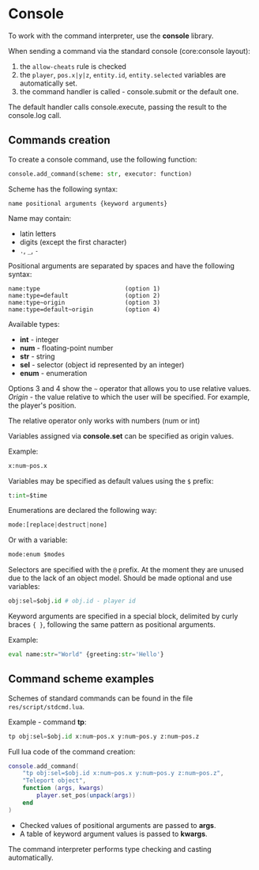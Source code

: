 # Console

To work with the command interpreter, use the **console** library.

When sending a command via the standard console (core:console layout):
1. the `allow-cheats` rule is checked
2. the `player`, `pos.x|y|z`, `entity.id`, `entity.selected` variables are automatically set.
3. the command handler is called - console.submit or the default one.

The default handler calls console.execute, passing the result to the console.log call.

## Commands creation

To create a console command, use the following function:

```python
console.add_command(scheme: str, executor: function)
```

Scheme has the following syntax:

```
name positional arguments {keyword arguments}
```

Name may contain:
- latin letters
- digits (except the first character)
- `.`, `_`, `-`

Positional arguments are separated by spaces and have the following syntax:

```
name:type                        (option 1)
name:type=default                (option 2)
name:type~origin                 (option 3)
name:type=default~origin         (option 4)
```

Available types:
- **int** - integer
- **num** - floating-point number
- **str** - string
- **sel** - selector (object id represented by an integer)
- **enum** - enumeration

Options 3 and 4 show the `~` operator that allows you to use relative values. *Origin* - the value relative to which the user will be specified. For example, the player's position.

The relative operator only works with numbers (num or int)

Variables assigned via **console.set** can be specified as origin values.

Example:

```python
x:num~pos.x
```

Variables may be specified as default values ​​using the `$` prefix:

```python
t:int=$time
```

Enumerations are declared the following way:

```python
mode:[replace|destruct|none]
```

Or with a variable:

```python
mode:enum $modes
```

Selectors are specified with the `@` prefix. At the moment they are unused due to the lack of an object model. Should be made optional and use variables:

```python
obj:sel=$obj.id # obj.id - player id
```

Keyword arguments are specified in a special block, delimited by curly braces `{ }`, following the same pattern as positional arguments.

Example:

```python
eval name:str="World" {greeting:str='Hello'}
```

## Command scheme examples

Schemes of standard commands can be found in the file `res/script/stdcmd.lua`.

Example - command **tp**:

```python
tp obj:sel=$obj.id x:num~pos.x y:num~pos.y z:num~pos.z
```

Full lua code of the command creation:

```lua
console.add_command(
    "tp obj:sel=$obj.id x:num~pos.x y:num~pos.y z:num~pos.z",
    "Teleport object",
    function (args, kwargs)
        player.set_pos(unpack(args))
    end
)
```

- Checked values ​​of positional arguments are passed to **args**.
- A table of keyword argument values ​​is passed to **kwargs**.

The command interpreter performs type checking and casting automatically.
